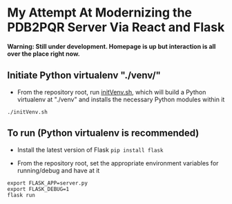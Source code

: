 # My Attempt At Modernizing the PDB2PQR Server Via React and Flask

**Warning: Still under development. Homepage is up but interaction is all over the place right now.**

## Initiate Python virtualenv "./venv/"
* From the repository root, run [initVenv.sh](initVenv.sh), which will build a Python virtualenv at "./venv" and installs the necessary Python modules within it
```shell
./initVenv.sh
```

## To run (Python virtualenv is recommended)

* Install the latest version of Flask
`pip install flask`

* From the repository root, set the appropriate environment variables for running/debug and have at it
```shell
export FLASK_APP=server.py
export FLASK_DEBUG=1
flask run
```
